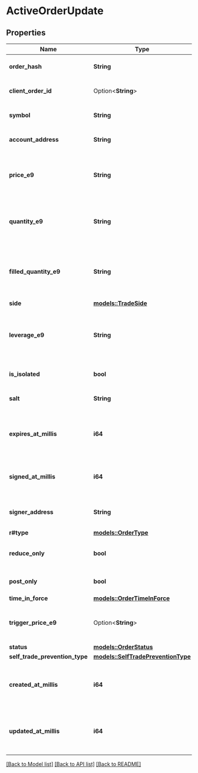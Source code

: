 # ActiveOrderUpdate

## Properties

Name | Type | Description | Notes
------------ | ------------- | ------------- | -------------
**order_hash** | **String** | The unique hash of the order. | 
**client_order_id** | Option<**String**> | The client-provided order ID. | [optional]
**symbol** | **String** | The symbol of the market. | 
**account_address** | **String** | The address of the account. | 
**price_e9** | **String** | The price of the order in scientific notation with 9 decimal places. | 
**quantity_e9** | **String** | The quantity of the order in scientific notation with 9 decimal places. | 
**filled_quantity_e9** | **String** | The filled quantity of the order in scientific notation with 9 decimal places. | 
**side** | [**models::TradeSide**](TradeSide.md) |  | 
**leverage_e9** | **String** | The leverage of the order in scientific notation with 9 decimal places. | 
**is_isolated** | **bool** | Indicates if the order is isolated. | 
**salt** | **String** | A unique salt for the order. | 
**expires_at_millis** | **i64** | The expiration timestamp of the order in milliseconds. | 
**signed_at_millis** | **i64** | The signing timestamp of the order in milliseconds. | 
**signer_address** | **String** | The address of the signer of the order request. | 
**r#type** | [**models::OrderType**](OrderType.md) |  | 
**reduce_only** | **bool** | Indicates if the order is reduce-only. | 
**post_only** | **bool** | Indicates if the order is post-only. | 
**time_in_force** | [**models::OrderTimeInForce**](OrderTimeInForce.md) |  | 
**trigger_price_e9** | Option<**String**> | The trigger price for stop-limit or stop-market orders. | [optional]
**status** | [**models::OrderStatus**](OrderStatus.md) |  | 
**self_trade_prevention_type** | [**models::SelfTradePreventionType**](SelfTradePreventionType.md) |  | 
**created_at_millis** | **i64** | The timestamp when the order was placed, in milliseconds. | 
**updated_at_millis** | **i64** | The timestamp of the last update of the order in milliseconds. | 

[[Back to Model list]](../README.md#documentation-for-models) [[Back to API list]](../README.md#documentation-for-api-endpoints) [[Back to README]](../README.md)


